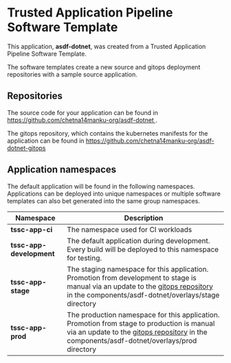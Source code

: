 # Trusted Application Pipeline Software Template

This application, **asdf-dotnet**, was created from a Trusted Application Pipeline Software Template.

The software templates create a new source and gitops deployment repositories with a sample source application. 

## Repositories

The source code for your application can be found in [https://github.com/chetna14manku-org/asdf-dotnet ](https://github.com/chetna14manku-org/asdf-dotnet ).
 
The gitops repository, which contains the kubernetes manifests for the application can be found in 
[https://github.com/chetna14manku-org/asdf-dotnet-gitops ](https://github.com/chetna14manku-org/asdf-dotnet-gitops ) 

## Application namespaces 

The default application will be found in the following namespaces. Applications can be deployed into unique namespaces or multiple software templates can also bet generated into the same group namespaces.  

|  Namespace   |  Description   |  
| -------- | -------- |
| **tssc-app-ci** | The namespace used for CI workloads |
| **tssc-app-development** | The default application during development. Every build will be deployed to this namespace for testing. |
| **tssc-app-stage** | The staging namespace for this application. Promotion from development to stage is manual via an update to the [gitops repository](https://github.com/chetna14manku-org/asdf-dotnet-gitops ) in the components/asdf-dotnet/overlays/stage directory |
| **tssc-app-prod** | The production namespace for this application. Promotion from stage to production is manual via an update to the [gitops repository](https://github.com/chetna14manku-org/asdf-dotnet-gitops ) in the components/asdf-dotnet/overlays/prod directory |